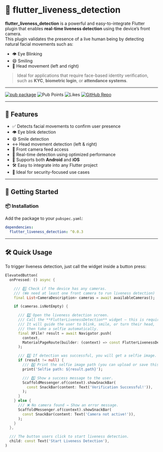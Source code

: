 # 🧠 flutter_liveness_detection

**flutter_liveness_detection** is a powerful and easy-to-integrate Flutter plugin that enables **real-time liveness detection** using the device’s front camera.  
This plugin validates the presence of a live human being by detecting natural facial movements such as:

- 👁️ Eye Blinking
- 😄 Smiling
- 🔄 Head movement (left and right)

> Ideal for applications that require face-based identity verification, such as **KYC**, **biometric login**, or **attendance systems**.

---

[![pub package](https://img.shields.io/pub/v/flutter_liveness_detection.svg)](https://pub.dev/packages/flutter_liveness_detection)
![Pub Points](https://img.shields.io/pub/points/flutter_liveness_detection)
![Likes](https://img.shields.io/pub/likes/flutter_liveness_detection)
[![GitHub Repo](https://img.shields.io/badge/github-rahmanprofile%2Fflutter_liveness_detection-blue?logo=github)](https://github.com/rahmanprofile/flutter_liveness_detection)

---

## 🚀 Features

- ✅ Detects facial movements to confirm user presence
- 👁️ Eye blink detection
- 😄 Smile detection
- ↔️ Head movement detection (left & right)
- 🎥 Front camera feed access
- 🧠 Real-time detection using optimized performance
- 📱 Supports both **Android** and **iOS**
- 🛠️ Easy to integrate into any Flutter project
- 🔐 Ideal for security-focused use cases

---

## 🔧 Getting Started

### 📦 Installation

Add the package to your `pubspec.yaml`:

```yaml
dependencies:
  flutter_liveness_detection: ^0.0.3

```
---
## 🛠️ Quick Usage

To trigger liveness detection, just call the widget inside a button press:

```dart
ElevatedButton(
  onPressed: () async {

    /// 1️⃣ Check if the device has any cameras.
    /// (We need at least one front camera to run liveness detection)
    final List<CameraDescription> cameras = await availableCameras();

    if (cameras.isNotEmpty) {

      /// 2️⃣ Open the liveness detection screen.
      /// Call the **FlutterLivenessDetection** widget — this is required.
      /// It will guide the user to blink, smile, or turn their head,
      /// then take a selfie automatically.
      final XFile? result = await Navigator.push(
        context,
        MaterialPageRoute(builder: (context) => const FlutterLivenessDetection()),
      );

      /// 3️⃣ If detection was successful, you will get a selfie image.
      if (result != null) {
        /// 4️⃣ Print the selfie image path (you can upload or save this file).
        print('Selfie path: ${result.path}');

        /// 5️⃣ Show a success message to the user.
        ScaffoldMessenger.of(context).showSnackBar(
          const SnackBar(content: Text('Verification Successful!')),
        );
      }
    } else {
      /// ❌ No camera found → Show an error message.
      ScaffoldMessenger.of(context).showSnackBar(
        const SnackBar(content: Text('Camera not active!')),
      );
    }
  },

  /// The button users click to start liveness detection.
  child: const Text('Start Liveness Detection'),
)



